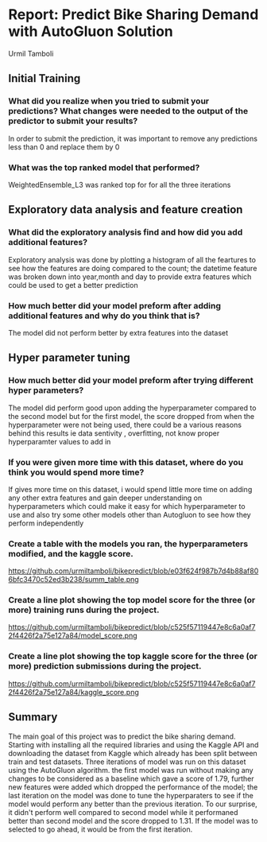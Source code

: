 # Report: Predict Bike Sharing Demand with AutoGluon Solution
Urmil Tamboli

## Initial Training
### What did you realize when you tried to submit your predictions? What changes were needed to the output of the predictor to submit your results?
In order to submit the prediction, it was important to remove any predictions less than 0 and replace them by 0

### What was the top ranked model that performed?
WeightedEnsemble_L3 was ranked top for for all the three iterations

## Exploratory data analysis and feature creation
### What did the exploratory analysis find and how did you add additional features?
Exploratory analysis was done by plotting a histogram of all the feartures to see how the features are doing compared to the count; the datetime feature was broken down into year,month and day to provide extra features which could be used to get a better prediction

### How much better did your model preform after adding additional features and why do you think that is?
The model did not perform better by extra features into the dataset  

## Hyper parameter tuning
### How much better did your model preform after trying different hyper parameters?
The model did perform good upon adding the hyperparameter compared to the second model but for the first model, the score dropped from when the hyperparameter were not being used, there could be a various reasons behind this results ie data sentivity , overfitting, not know proper hyperparamter values to add in

### If you were given more time with this dataset, where do you think you would spend more time?
If gives more time on this dataset, i would spend little more time on adding any other extra features and gain deeper understanding on hyperparameters which could make it easy for which hyperparameter to use and also try some other models other than Autogluon to see how they perform independently 

### Create a table with the models you ran, the hyperparameters modified, and the kaggle score.
https://github.com/urmiltamboli/bikepredict/blob/e03f624f987b7d4b88af806bfc3470c52ed3b238/summ_table.png


### Create a line plot showing the top model score for the three (or more) training runs during the project.
https://github.com/urmiltamboli/bikepredict/blob/c525f57119447e8c6a0af72f4426f2a75e127a84/model_score.png


### Create a line plot showing the top kaggle score for the three (or more) prediction submissions during the project.
https://github.com/urmiltamboli/bikepredict/blob/c525f57119447e8c6a0af72f4426f2a75e127a84/kaggle_score.png


## Summary
The main goal of this project was to predict the bike sharing demand. Starting with installing all the required libraries and using the Kaggle API and downloading the dataset from Kaggle which already has been split between train and test datasets. Three iterations of model was run on this dataset using the AutoGluon algorithm. the first model was run without making any changes to be considered as a baseline which gave a score of 1.79, further new features were added which dropped the performance of the model; the last iteration on the model was done to tune the hyperparaters to see if the model would perform any better than the previous iteration. To our surprise, it didn't perform well compared to second model while it performaned better than second model and the score dropped to 1.31. If the model was to selected to go ahead, it would be from the first iteration. 
